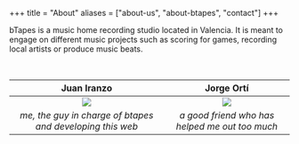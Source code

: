 +++
title = "About"
aliases = ["about-us", "about-btapes", "contact"]
+++

bTapes is a music home recording studio located in Valencia. It is meant to engage on different music projects such as scoring for games, recording local artists or produce music beats. 

<br/>




Juan Iranzo             |  Jorge Ortí
:-------------------------:|:-------------------------:
[<img src="/juan.jpg" >](https://www.linkedin.com/in/juaireg/)  |  [<img src="/orty2.jpg" >](https://www.linkedin.com/in/jorgeortinavarro/)
*me, the guy in charge of btapes and developing this web* | *a good friend who has helped me out too much*